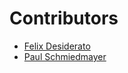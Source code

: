 <!--
                  
This source file is part of the Jass open source project

SPDX-FileCopyrightText: 2019-2021 Paul Schmiedmayer and the project authors (see CONTRIBUTORS.md) <paul.schmiedmayer@tum.de>

SPDX-License-Identifier: MIT
             
-->

Contributors
====================
* [Felix Desiderato](https://github.com/hendesi)
* [Paul Schmiedmayer](https://github.com/PSchmiedmayer)
